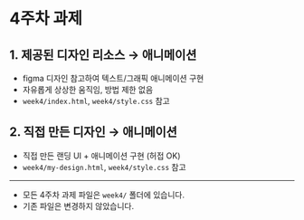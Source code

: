 # 4주차 과제

## 1. 제공된 디자인 리소스 → 애니메이션
- figma 디자인 참고하여 텍스트/그래픽 애니메이션 구현
- 자유롭게 상상한 움직임, 방법 제한 없음
- `week4/index.html`, `week4/style.css` 참고

## 2. 직접 만든 디자인 → 애니메이션
- 직접 만든 랜딩 UI + 애니메이션 구현 (허접 OK)
- `week4/my-design.html`, `week4/style.css` 참고

---

- 모든 4주차 과제 파일은 `week4/` 폴더에 있습니다.
- 기존 파일은 변경하지 않았습니다.


